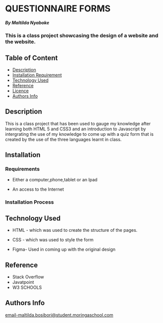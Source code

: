 # QUESTIONNAIRE FORMS

##### By Maltilda Nyaboke 
### This is a class project showcasing the design of a website and the website.

## Table of Content

+ [Description](#description)
+ [Installation Requirement](#Installation)
+ [Technology Used](#technology-used)
+ [Reference](#reference)
+ [Licence](#licence)
+ [Authors Info](#author-Info)

## Description
<p>This is a class project that has been used to gauge my knowledge after learning both HTML 5 and CSS3 and an introduction to Javascript by intergrating the use of my knowledge to come up with a quiz form that is created by the use of the three languages learnt in class.</p>

## Installation

### Requirements

* Either a computer,phone,tablet or an Ipad

* An access to the Internet

### Installation Process

## Technology Used
* HTML - which was used to create the structure of the pages.

* CSS - which was used to style the form
* Figma- Used in coming up with the original design

## Reference
* Stack Overflow
* Javatpoint
* W3 SCHOOLS





## Authors Info

email-maltilda.bosibori@student.moringaschool.com